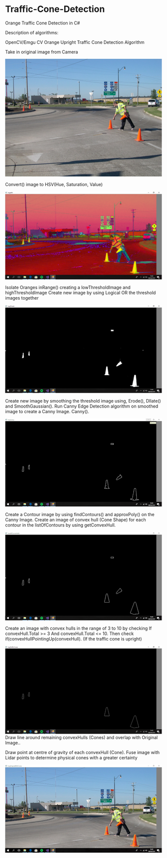 # Traffic-Cone-Detection
Orange Traffic Cone Detection in C#

Description of algorithms:

OpenCV/Emgu CV Orange Upright Traffic Cone Detection Algorithm 

Take in original image from Camera

![Original Image](https://github.com/rossmccrann/Traffic-Cone-Detection/blob/master/Original_Image%20-%20Copy.png)

Convert() image to HSV(Hue, Saturation, Value) 

![HSV Image ](https://github.com/rossmccrann/Traffic-Cone-Detection/blob/master/HSV_Image%20-%20Copy.png)

Isolate Oranges inRange() creating a lowThresholdImage and highThresholdImage
Create new image by using Logical OR the threshold images together

![OR Threshold Image ](https://github.com/rossmccrann/Traffic-Cone-Detection/blob/master/OR_Threshold_Image.png)

Create new image by smoothing the threshold image using, Erode(), DIlate() and SmoothGaussian().
Run Canny Edge Detection algorithm on smoothed image to create a Canny Image.
Canny().

![Canny Edge Detection Image](https://github.com/rossmccrann/Traffic-Cone-Detection/blob/master/CannyEdgeDetection_Image%20-%20Copy.png)

Create a Contour image by using findContours() and approxPoly() on the Canny Image.
Create an image of convex hull (Cone Shape)  for each contour in the listOfContours by using getConvexHull.

![Convex Hull Image](https://github.com/rossmccrann/Traffic-Cone-Detection/blob/master/ConvexHull_Image%20-%20Copy.png)

Create an image with convex hulls in the range of 3 to 10 by checking If convexHull.Total >= 3 And convexHull.Total <= 10.
Then check if(convexHullPointingUp(convexHull). (If the traffic cone is upright)

![Pointing Up Image](https://github.com/rossmccrann/Traffic-Cone-Detection/blob/master/Pointing_Up%20-%20Copy.png)
Draw line around remaining convexHulls (Cones) and overlap with Original Image.. 

Draw point at centre of gravity of each convexHull (Cone).
Fuse image with Lidar points to determine physical cones with a greater certainty

![Detected Orange Cone](https://github.com/rossmccrann/Traffic-Cone-Detection/blob/master/Detected%20-%20Copy.png)
